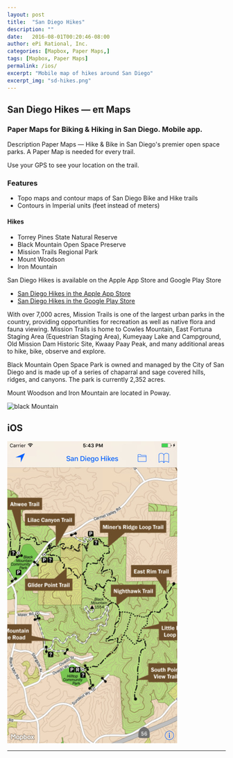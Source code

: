 ```yaml
---
layout: post
title:  "San Diego Hikes"
description: ""
date:   2016-08-01T00:20:46-08:00
author: ePi Rational, Inc.
categories: [Mapbox, Paper Maps,]
tags: [Mapbox, Paper Maps]
permalink: /ios/
excerpt: "Mobile map of hikes around San Diego"
excerpt_img: "sd-hikes.png"
---
```

## San Diego Hikes — eπ Maps

### Paper Maps for Biking & Hiking in San Diego.  Mobile app.


Description
Paper Maps — Hike & Bike in San Diego's premier open space parks. A Paper Map is needed for every trail.

Use your GPS to see your location on the trail.

### Features

* Topo maps and contour maps of San Diego Bike and Hike trails
* Contours in Imperial units (feet instead of meters)

#### Hikes

* Torrey Pines State Natural Reserve
* Black Mountain Open Space Preserve
* Mission Trails Regional Park
* Mount Woodson
* Iron Mountain

San Diego Hikes is available on the Apple App Store and Google Play Store

* [San Diego Hikes in the Apple App Store][ios]  
* [San Diego Hikes in the Google Play Store][android]


With over 7,000 acres, Mission Trails is one of the largest urban parks in the country, providing opportunities for recreation as well as native flora and fauna viewing. Mission Trails is home to Cowles Mountain, East Fortuna Staging Area (Equestrian Staging Area), Kumeyaay Lake and Campground, Old Mission Dam Historic Site, Kwaay Paay Peak, and many additional areas to hike, bike, observe and explore.

Black Mountain Open Space Park is owned and managed by the City of San Diego and is made up of a series of chaparral and sage covered hills, ridges, and canyons. The park is currently 2,352 acres.

Mount Woodson and Iron Mountain are located in Poway.



![black Mountain](https://lh3.googleusercontent.com/tvtBD_DM9G6zjaypULH1uGMYv-JuO2bsNPsGJB6wDJlxjWWmOpfJJ_-W-SYPwqIN3Ill=w200)


## iOS

![ios-black-mountain.jpg](/assets/img/ios-black-mountain.jpg)

-----

[beta]: https://play.google.com/apps/testing/com.roblabs.papermaps.sandiego
[legal]:  http://RobLabs.com/Legal
[OpenStreetMap]: http://www.openstreetmap.org/copyright/
[SanDiego]: http://www.sandiego.gov/
[Apple Maps]: http://gspe21.ls.apple.com/html/attribution-12.html
[tsg]:  http://www.timestampgenerator.com



[Mapbox]:   http://roblabs.github.io/blackmountain.html
[mapbox-gl-js]:  http://roblabs.github.io/blackmountain-gl.html
[tilejson-local-server-github]:  http://roblabs.github.io/blackmountain-leaflet/
[beta]: http://goo.gl/forms/x3G8w5mTSE
[tsg]:  http://www.timestampgenerator.com
[ios]:  https://itunes.apple.com/us/developer/epi-rational-inc./id416401310
[android]:  https://play.google.com/store/apps/details?id=com.roblabs.papermaps.sandiego
